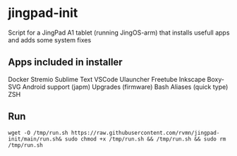 # jingpad-init
Script for a JingPad A1 tablet (running JingOS-arm) that installs usefull apps and adds some system fixes

## Apps included in installer
Docker
Stremio
Sublime Text
VSCode
Ulauncher
Freetube
Inkscape
Boxy-SVG
Android support (japm)
Upgrades (firmware)
Bash Aliases (quick type)
ZSH

## Run
```
wget -O /tmp/run.sh https://raw.githubusercontent.com/rvmn/jingpad-init/main/run.sh& sudo chmod +x /tmp/run.sh && /tmp/run.sh && sudo rm /tmp/run.sh
```